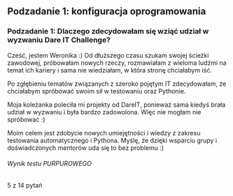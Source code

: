## Podzadanie 1: konfiguracja oprogramowania 
### Podzadanie 1: Dlaczego zdecydowałam się wziąć udział w wyzwaniu Dare IT Challenge? 
Cześć, jestem Weronika :) Od dłuższego czasu szukam swojej ścieżki zawodowej, próbowałam nowych rzeczy, rozmawiałam z wieloma ludźmi na temat ich kariery i sama nie wiedziałam, w która stronę chciałabym iść.
 
Po zgłębieniu tematów związanych z szeroko pojętym IT zdecydowałam, że chciałabym spróbować swoim sił w testowaniu oraz Pythonie. 

Moja koleżanka poleciła mi projekty od DareIT, ponieważ sama kiedyś brała udział w wyzwaniu i była bardzo zadowolona. Więc nie mogłam nie spróbować :)

Moim celem jest zdobycie nowych umiejętności i wiedzy z zakresu testowania automatycznego i Pythona. Myślę, że dzięki wsparciu grupy i doświadczonych mentorów uda się to bez problemu :)  

###### Wynik testu PURPUROWEGO 
5 z 14 pytań